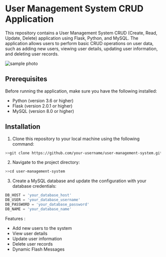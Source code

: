 
# User Management System CRUD Application

This repository contains a User Management System CRUD (Create, Read, Update, Delete) application using Flask, Python, and MySQL. The application allows users to perform basic CRUD operations on user data, such as adding new users, viewing user details, updating user information, and deleting user records.

![sample photo](https://freedial.in/wp-content/uploads/2021/02/1_mzMIXN2JodV2taEBzmUKLg-1024x486.png)

## Prerequisites

Before running the application, make sure you have the following installed:

- Python (version 3.6 or higher)
- Flask (version 2.0.1 or higher)
- MySQL (version 8.0 or higher)

## Installation

1. Clone this repository to your local machine using the following command:
```bash
>>git clone https://github.com/your-username/user-management-system.git
```
2. Navigate to the project directory:
```bash
>>cd user-management-system
```

3. Create a MySQL database and update the configuration with your database credentials:

```python
DB_HOST = 'your_database_host'
DB_USER = 'your_database_username'
DB_PASSWORD = 'your_database_password'
DB_NAME = 'your_database_name'
```

Features : 
- Add new users to the system
- View user details
- Update user information
- Delete user records
- Dynamic Flash Messages 


